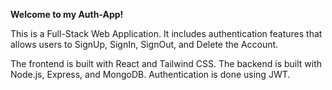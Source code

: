 **Welcome to my Auth-App!**

This is a Full-Stack Web Application. It includes authentication features that allows users to SignUp, SignIn, SignOut, and Delete the Account.

The frontend is built with React and Tailwind CSS. The backend is built with Node.js, Express, and MongoDB. Authentication is done using JWT.
